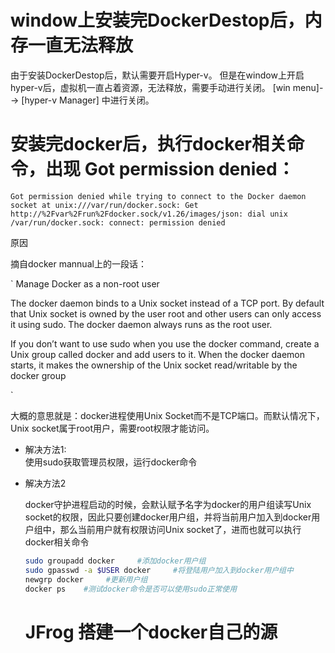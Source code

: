 # window上安装完DockerDestop后，内存一直无法释放
由于安装DockerDestop后，默认需要开启Hyper-v。
但是在window上开启hyper-v后，虚拟机一直占着资源，无法释放，需要手动进行关闭。
[win menu]--> [hyper-v Manager] 中进行关闭。

# 安装完docker后，执行docker相关命令，出现 Got permission denied：

`
Got permission denied while trying to connect to the Docker daemon socket at unix:///var/run/docker.sock: Get http://%2Fvar%2Frun%2Fdocker.sock/v1.26/images/json: dial unix /var/run/docker.sock: connect: permission denied
`

原因

摘自docker mannual上的一段话：

`
Manage Docker as a non-root user

The docker daemon binds to a Unix socket instead of a TCP port. By default that Unix socket is owned by the user root and other users can only access it using sudo. The docker daemon always runs as the root user.

If you don’t want to use sudo when you use the docker command, create a Unix group called docker and add users to it. When the docker daemon starts, it makes the ownership of the Unix socket read/writable by the docker group

`

大概的意思就是：docker进程使用Unix Socket而不是TCP端口。而默认情况下，Unix socket属于root用户，需要root权限才能访问。

* 解决方法1:  
    使用sudo获取管理员权限，运行docker命令

* 解决方法2

    docker守护进程启动的时候，会默认赋予名字为docker的用户组读写Unix socket的权限，因此只要创建docker用户组，并将当前用户加入到docker用户组中，那么当前用户就有权限访问Unix socket了，进而也就可以执行docker相关命令
    ```bash
    sudo groupadd docker     #添加docker用户组
    sudo gpasswd -a $USER docker     #将登陆用户加入到docker用户组中
    newgrp docker     #更新用户组
    docker ps    #测试docker命令是否可以使用sudo正常使用
    ```

    # JFrog 搭建一个docker自己的源